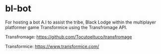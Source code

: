 # bl-bot
For hosting a bot A.I to assist the tribe, Black Lodge within the multiplayer platformer game Transformice using the Transfromage API.

Transfromage: https://github.com/Tocutoeltuco/transfromage

Transformice: https://www.transformice.com/
